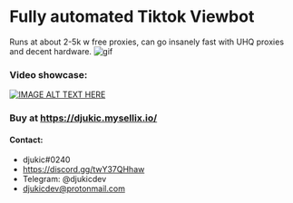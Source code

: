# Fully automated Tiktok Viewbot
Runs at about 2-5k w free proxies, can go insanely fast with UHQ proxies and decent hardware.
![gif](main)

### Video showcase:
[![IMAGE ALT TEXT HERE](https://img.youtube.com/vi/bED-4yyWd2I/0.jpg)](https://www.youtube.com/watch?v=bED-4yyWd2I)

### Buy at https://djukic.mysellix.io/


#### Contact:
* djukic#0240
* https://discord.gg/twY37QHhaw
* Telegram: @djukicdev
* djukicdev@protonmail.com
